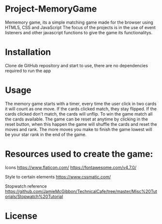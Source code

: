 # Project-MemoryGame

Mememory game, its a simple matching game made for the browser using HTML5, CSS and JavaScript The focus of the projects is in the use of event listeners and other javascript functions to give the game its functionalitys.

# Installation

Clone de GitHub repository and start to use, there are no dependencies required to run the app 

# Usage

The memory game starts with a timer, every time the user click in two cards it will count as one move.
If the cards clicked match, they stay flipped.
If the cards clicked don't match, the cards will unflip.
To win the game match all the cards available. The game can be reset at anytime by clicking in the reset button, when this happen
the game will shuffle the cards and reset the moves and rank. The more moves you make to finish the game lowest will be your star rank in the end of the game.

# Resources used to create the game:
Icons
  https://www.flaticon.com/
  https://fontawesome.com/v4.7.0/
  
Style to certain elements
  https://www.cssmatic.com/
  
Stopwatch reference
  https://github.com/JamieMcGibbon/TechnicalCafe/tree/master/Misc%20Tutorials/Stopwatch%20Tutorial


# License
